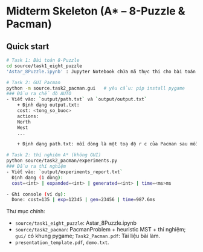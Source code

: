 # Midterm Skeleton (A* – 8-Puzzle & Pacman)

## Quick start
```bash midtermAI_08
# Task 1: Bài toán 8-Puzzle
cd source/task1_eight_puzzle
'Astar_8Puzzle.ipynb' : Jupyter Notebook chứa mã thực thi cho bài toán 8-Puzzle.

# Task 2: GUI Pacman
python -m source.task2_pacman.gui   # yêu cầu: pip install pygame
### Đầu ra chế độ AUTO
- Viết vào: `output/path.txt` và `output/output.txt`
    + Định dạng output.txt: 
    cost: <tong_so_buoc>
    actions:
    North
    West
    ...

    + Định dạng path.txt: mỗi dòng là một toạ độ r c của Pacman sau mỗi bước.

# Task 2: thí nghiệm A* (không GUI)
python source/task2_pacman/experiments.py
### Đầu ra thí nghiệm
- Viết vào: `output/experiments_report.txt`  
  Định dạng (1 dòng):
  cost=<int> | expanded=<int> | generated=<int> | time=<ms>ms

- Ghi console (ví dụ):
  Done: cost=135 | exp=12345 | gen=23456 | time=987.6ms

```

Thư mục chính:
- `source/task1_eight_puzzle`: Astar_8Puzzle.ipynb
- `source/task2_pacman`: PacmanProblem + heuristic MST + thí nghiệm; `gui/` có khung pygame; `Task2_Pacman.pdf`: Tài liệu bài làm.
- `presentation_template.pdf`, `demo.txt`.

